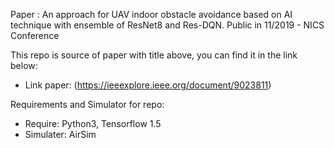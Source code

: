Paper : An approach for UAV indoor obstacle avoidance based on AI technique with ensemble of ResNet8 and Res-DQN.
Public in 11/2019 - NICS Conference

This repo is source of paper with title above, you can find it in the link below:
- Link paper: (https://ieeexplore.ieee.org/document/9023811)

Requirements and Simulator for repo:
- Require: Python3, Tensorflow 1.5
- Simulater: AirSim

